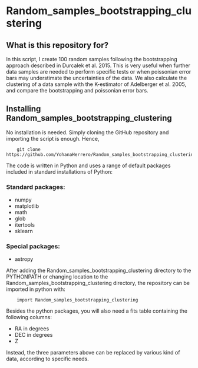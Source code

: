 # Random_samples_bootstrapping_clustering

## **What is this repository for?**

In this script, I create 100 random samples following the bootstrapping approach described in Durcalek et al. 2015. This is very useful when further data samples are needed to perform specific tests or when poissonian error bars may understimate the uncertainties of the data. We also calculate the clustering of a data sample with the K-estimator of Adelberger et al. 2005, and compare the bootstrapping and poissonian error bars.

## **Installing Random_samples_bootstrapping_clustering**

No installation is needed. Simply cloning the GitHub repository and importing the script is enough. Hence, 

```
    git clone https://github.com/YohanaHerrero/Random_samples_bootstrapping_clustering.git
```

The code is written in Python and uses a range of default packages included in standard installations of Python:

### **Standard packages:**

- numpy  
- matplotlib
- math
- glob
- itertools
- sklearn

### **Special packages:**

- astropy 

After adding the Random_samples_bootstrapping_clustering directory to the PYTHONPATH or changing location to the Random_samples_bootstrapping_clustering directory, the repository can be imported in python with:

```
    import Random_samples_bootstrapping_clustering
```

Besides the python packages, you will also need a fits table containing the following columns:

- RA in degrees
- DEC in degrees
- Z 

Instead, the three parameters above can be replaced by various kind of data, according to specific needs.
